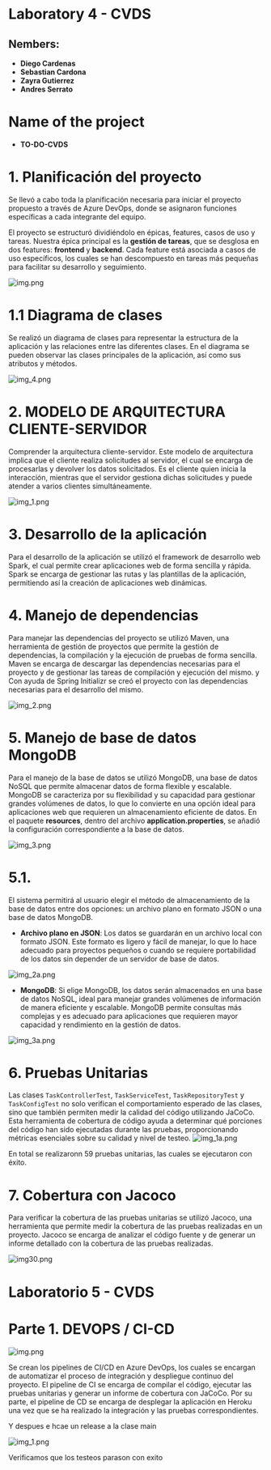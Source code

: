 # Laboratory 4 - CVDS


## Nembers:
- **Diego Cardenas**
- **Sebastian Cardona**
- **Zayra Gutierrez**
- **Andres Serrato**

# Name of the project
- **TO-DO-CVDS**

# 1. Planificación del proyecto

Se llevó a cabo toda la planificación necesaria para iniciar el proyecto propuesto a través de Azure DevOps, 
donde se asignaron funciones específicas a cada integrante del equipo.

El proyecto se estructuró dividiéndolo en épicas, features, casos de uso y tareas. Nuestra épica principal es la **gestión de tareas**, que se desglosa en dos features: **frontend** y **backend**. Cada feature está asociada a casos de uso específicos, los cuales se han descompuesto en tareas más pequeñas para facilitar su desarrollo y seguimiento.

![img.png](Images/img.png)

# 1.1 Diagrama de clases

Se realizó un diagrama de clases para representar la estructura de la aplicación y las relaciones entre las diferentes clases. En el diagrama se pueden observar las clases principales de la aplicación, así como sus atributos y métodos.

![img_4.png](Images/img_4.png)

# 2. MODELO DE ARQUITECTURA CLIENTE-SERVIDOR

Comprender la arquitectura cliente-servidor.
Este modelo de arquitectura implica que el cliente realiza solicitudes al servidor, el cual se encarga de procesarlas y devolver los datos solicitados. Es el cliente quien inicia la interacción, mientras que el servidor gestiona dichas solicitudes y puede atender a varios clientes simultáneamente.

![img_1.png](Images/img_1.png)

# 3. Desarrollo de la aplicación

Para el desarrollo de la aplicación se utilizó el framework de desarrollo web Spark, el cual permite crear aplicaciones web de forma sencilla y rápida. Spark se encarga de gestionar las rutas y las plantillas de la aplicación, permitiendo así la creación de aplicaciones web dinámicas.

# 4. Manejo de dependencias

Para manejar las dependencias del proyecto se utilizó Maven, una herramienta de gestión de proyectos que permite la gestión de dependencias, la compilación y la ejecución de pruebas de forma sencilla. Maven se encarga de descargar las dependencias necesarias para el proyecto y de gestionar las tareas de compilación y ejecución del mismo.
y Con ayuda de Spring Initializr se creó el proyecto con las dependencias necesarias para el desarrollo del mismo.

![img_2.png](Images/img_2.png)

# 5. Manejo de base de datos MongoDB

Para el manejo de la base de datos se utilizó MongoDB, una base de datos NoSQL que permite almacenar datos de forma flexible y escalable. MongoDB se caracteriza por su flexibilidad y su capacidad para gestionar grandes volúmenes de datos, lo que lo convierte en una opción ideal para aplicaciones web que requieren un almacenamiento eficiente de datos.
En el paquete **resources**, dentro del archivo **application.properties**, se añadió la configuración correspondiente a la base de datos.

![img_3.png](Images/img_3.png)

# 5.1. 

El sistema permitirá al usuario elegir el método de almacenamiento de la base de datos entre dos opciones: un archivo plano en formato JSON o una base de datos MongoDB.

- **Archivo plano en JSON**: Los datos se guardarán en un archivo local con formato JSON. Este formato es ligero y fácil de manejar, lo que lo hace adecuado para proyectos pequeños o cuando se requiere portabilidad de los datos sin depender de un servidor de base de datos.

![img_2a.png](Images/img_2a.png)



- **MongoDB**: Si elige MongoDB, los datos serán almacenados en una base de datos NoSQL, ideal para manejar grandes volúmenes de información de manera eficiente y escalable. MongoDB permite consultas más complejas y es adecuado para aplicaciones que requieren mayor capacidad y rendimiento en la gestión de datos.


![img_3a.png](Images/img_3a.png)

# 6. Pruebas Unitarias 

Las clases `TaskControllerTest`, `TaskServiceTest`, `TaskRepositoryTest` y `TaskConfigTest` no solo verifican el comportamiento esperado de las clases, sino que también permiten medir la calidad del código utilizando JaCoCo. Esta herramienta de cobertura de código ayuda a determinar qué porciones del código han sido ejecutadas durante las pruebas, proporcionando métricas esenciales sobre su calidad y nivel de testeo.
![img_1a.png](Images/img_1a.png)

En total se realizaronn 59 pruebas unitarias, las cuales se ejecutaron con éxito.

# 7. Cobertura  con Jacoco

Para verificar la cobertura de las pruebas unitarias se utilizó Jacoco, una herramienta que permite medir la cobertura de las pruebas realizadas en un proyecto. Jacoco se encarga de analizar el código fuente y de generar un informe detallado con la cobertura de las pruebas realizadas.



![img30.png](Images/img30.png)

# Laboratorio 5 - CVDS

# Parte 1. DEVOPS / CI-CD

![img.png](Images/img_5.png)

Se crean los pipelines de CI/CD en Azure DevOps, los cuales se encargan de automatizar el proceso de integración y despliegue continuo del proyecto. El pipeline de CI se encarga de compilar el código, ejecutar las pruebas unitarias y generar un informe de cobertura con JaCoCo. Por su parte, el pipeline de CD se encarga de desplegar la aplicación en Heroku una vez que se ha realizado la integración y las pruebas correspondientes.

Y despues e hcae un release a la clase main

![img_1.png](Images/img_6.png)

Verificamos que los testeos parason con exito

